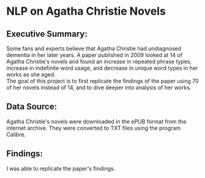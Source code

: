 # NLP on Agatha Christie Novels

## Executive Summary:

Some fans and experts believe that Agatha Christie had undiagnosed dementia in her later years. A paper published in 2009 looked at 14 of Agatha Christie's novels and found an increase in repeated phrase types, increase in indefinite word usage, and decrease in unique word types in her works as she aged.  
The goal of this project is to first replicate the findings of the paper using 70 of her novels instead of 14, and to dive deeper into analysis of her works.

## Data Source:
Agatha Christie's novels were downloaded in the ePUB format from the internet archive. They were converted to TXT files using the program Calibre.

## Findings:
I was able to replicate the paper's findings.
